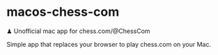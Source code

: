 # macos-chess-com
♟ Unofficial mac app for chess.com/@ChessCom

Simple app that replaces your browser to play chess.com on your Mac.
